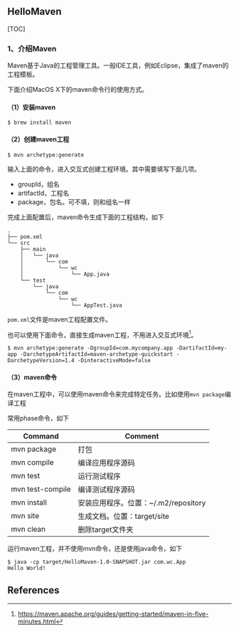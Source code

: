## HelloMaven

[TOC]

### 1、介绍Maven

Maven基于Java的工程管理工具。一般IDE工具，例如Eclipse，集成了maven的工程模板。

下面介绍MacOS X下的maven命令行的使用方式。



#### （1）安装maven

```shell
$ brew install maven
```



#### （2）创建maven工程

```shell
$ mvn archetype:generate
```

输入上面的命令，进入交互式创建工程环境。其中需要填写下面几项。

* groupId，组名
* artifactId，工程名
* package，包名。可不填，则和组名一样

完成上面配置后，maven命令生成下面的工程结构，如下

```
.
├── pom.xml
└── src
    ├── main
    │   └── java
    │       └── com
    │           └── wc
    │               └── App.java
    └── test
        └── java
            └── com
                └── wc
                    └── AppTest.java
```

`pom.xml`文件是maven工程配置文件。



也可以使用下面命令，直接生成maven工程，不用进入交互式环境[^1]。

```shell
$ mvn archetype:generate -DgroupId=com.mycompany.app -DartifactId=my-app -DarchetypeArtifactId=maven-archetype-quickstart -DarchetypeVersion=1.4 -DinteractiveMode=false
```



#### （3）maven命令

在maven工程中，可以使用maven命令来完成特定任务。比如使用`mvn package`编译工程



常用phase命令，如下

| Command | Comment |
|---------|---------|
| mvn package | 打包 |
| mvn compile | 编译应用程序源码 |
| mvn test | 运行测试程序 |
| mvn test-compile | 编译测试程序源码 |
| mvn install | 安装应用程序。位置：~/.m2/repository |
| mvn site | 生成文档。位置：target/site |
| mvn clean | 删除target文件夹 |



运行maven工程，并不使用mvn命令，还是使用java命令，如下

```shell
$ java -cp target/HelloMaven-1.0-SNAPSHOT.jar com.wc.App           
Hello World!
```





## References

[^1]: https://maven.apache.org/guides/getting-started/maven-in-five-minutes.html

